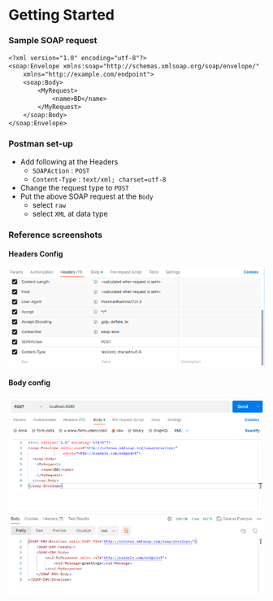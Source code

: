 # Getting Started

### Sample SOAP request

```
<?xml version="1.0" encoding="utf-8"?>
<soap:Envelope xmlns:soap="http://schemas.xmlsoap.org/soap/envelope/"
    xmlns="http://example.com/endpoint">
    <soap:Body>
        <MyRequest>
            <name>BD</name>
        </MyRequest>
    </soap:Body>
</soap:Envelope>
```

### Postman set-up
 * Add following at the Headers 
   * `SOAPAction` : `POST`
   * `Content-Type` : `text/xml; charset=utf-8`
 * Change the request type to `POST`
 * Put the above SOAP request at the `Body` 
   * select `raw`
   * select `XML` at data type

### Reference screenshots
#### Headers Config
![soap-request-response-header](ref-image/soap-request-header.png)

#### Body config
![soap-request-response](ref-image/soap-request-response.png)

